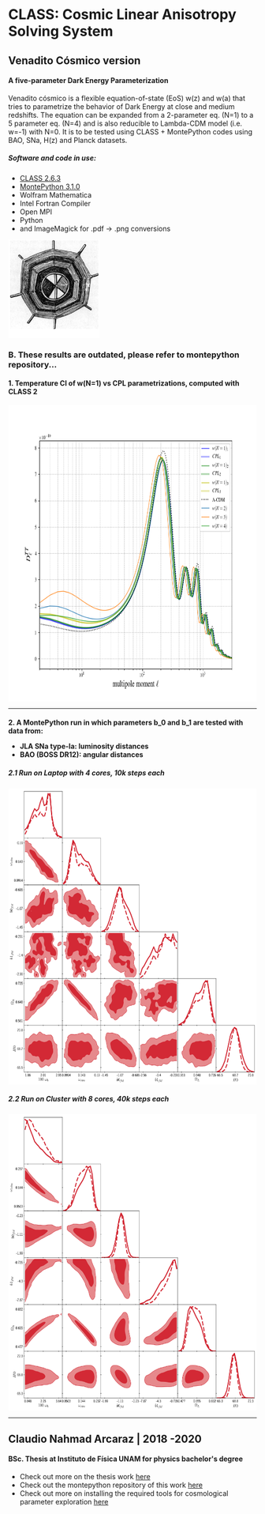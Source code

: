 # CLASS: Cosmic Linear Anisotropy Solving System

## Venadito Cósmico version
#### A five-parameter Dark Energy Parameterization 

Venadito cósmico is a flexible equation-of-state (EoS) w(z) and w(a) that tries to parametrize the behavior of Dark Energy at close and medium redshifts. The equation can be expanded from a 2-parameter eq. (N=1) to a 5 parameter eq. (N=4) and is also reducible to Lambda-CDM model (i.e. w=-1) with N=0. It is to be tested using CLASS + MontePython codes using BAO, SNa, H(z) and Planck datasets.

##### Software and code in use:

- [CLASS 2.6.3](https://github.com/lesgourg/class_public)
- [MontePython 3.1.0](https://monte-python.readthedocs.io/en/latest/index.html)
- Wolfram Mathematica
- Intel Fortran Compiler
- Open MPI
- Python
- and ImageMagick for .pdf -> .png conversions


<!--The purpose of the following images is to link the scientific research being conducted, with the cosmogonic understanding of the Universe (Tututzi Maxa Kwaxi) of the meso-american Waixarika (Huichol) culture in pre-hispanic Mexico. Not just as an aesthetic analogy between numbers (N=1,2,3,4) and deities (Sun, Eagle, Deer and Peyote) / (Tayau, Tatei Wexica Wimari, Tamatzi Kauyumari and Hikuri) but as a test of reconciliation between the scientific work and the mithological tradition; two disciplines that appear to be antagonistic but may coexist peacefully and nourish from each other, making the scientific labour a more humane and diverse activity.

This is a work in progress.

### A. The Myth of the origin of the Universe according to Wixarika culture

<img src="venadito.jpeg" height="400" width="400" align="middle" alt="el universo"> <img src="universo.jpg" height="400" align="middle">

#### El universo:
  - Bisabuelo Cola de Venado: El Universo (Tututzi Maxa Kwaxi)
  - Abuela Tierra (imágen de la Tierra) (Tukutzi Nakawe) (e)
  - Abuelo Fuego (Nairy / Tatewari)
  - Padre Sol (Tayau)
  - El Hermano Venado (Tamatzi Kauyumari) (a)
  - Madre Águila (b)
  - Corazón y Plumas de Águila (c,d)
  - Halcón (Piwa'mi) (f)
  - Biznaga de Peyote (Hikuri) (g)

#### Serán simbolizados de la siguiente manera:
  - El Universo con el nombre Kwaxi ó Kwari y con el número N=0
    - equivalente a modelo Lambda-CDM con w=-1
  - El Sol a través de un escudo u "Ojo del Sol": Nearika/Nierika y con el número N=1
    - equivalente a modelo w0wa-CDM / parametrización CPL
  - La Tierra con el nombre Nakawe y el número N=2
    - parametrización con 3 parámetros libres
  - El Águila con el nombre Wimari y el número N=3
    - parametrización con 4 parámetros libres
  - El Venado con el nombre Kauyumari y el número N=4
    - parametrización con 5 parámetros libres-->

<p>
<img src="img-2.jpg" height="200" align="middle">
</p>

<!--otra imagen (cuervo) en "https://i.pinimg.com/originals/68/0a/b0/680ab0766d762f58282bf73b42b1a20b.jpg"-->

### B. These results are outdated, please refer to montepython repository...

<p>
<h4> 1. Temperature Cl of w(N=1) vs CPL parametrizations, computed with CLASS 2</h4>
<img src="comparison_all.png" align="middle" height="600">
</p>

--------------------------------------------------------------------------------------------------------------------

<p>
<h4> 2. A MontePython run in which parameters b_0 and b_1 are tested with data from:
  <ul>
  <li> JLA SNa type-Ia: luminosity distances
  <li> BAO (BOSS DR12): angular distances 
  </ul>
</h4>

<h5> 2.1 Run on Laptop with 4 cores, 10k steps each </h5>
<img src="nrk_11-14_local3_f1.5_triangle.png" align="middle" height="600">

<h5> 2.2 Run on Cluster with 8 cores, 40k steps each </h5>
<img src="nrk_11-28_f1.7.png" align="middle" height="600">
</p>

*************************************************************************
## Claudio Nahmad Arcaraz | 2018 -2020
#### BSc. Thesis at Instituto de Física UNAM for physics bachelor's degree
  - Check out more on the thesis work [here](https://github.com/ClaudioNahmad/thesis_BSc)
  - Check out the montepython repository of this work [here](https://github.com/ClaudioNahmad/montepython-kauyumari)
  - Check out more on installing the required tools for cosmological parameter exploration [here](https://github.com/ClaudioNahmad/Servicio-Social)
